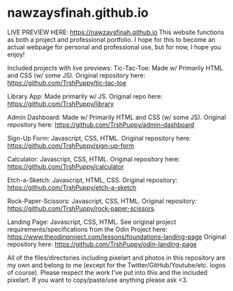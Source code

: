 # nawzaysfinah.github.io
LIVE PREVIEW HERE: https://nawzaysfinah.github.io
This website functions as both a project and professional portfolio. I hope for this to become an actual webpage for personal and professional use, but for now, I hope you enjoy!

Included projects with live previews:
Tic-Tac-Toe:
Made w/ Primarily HTML and CSS (w/ some JS).
Original repository here: https://github.com/TrshPuppy/tic-tac-toe

Library App:
Made primarily w/ JS.
Original repo here: https://github.com/TrshPuppy/library

Admin Dashboard:
Made w/ Primarily HTML and CSS (w/ some JS).
Original repository here: https://github.com/TrshPuppy/admin-dashboard

Sign-Up Form:
Javascript, CSS, HTML.
Original repository here: https://github.com/TrshPuppy/sign-up-form

Calculator:
Javascript, CSS, HTML.
Original repository here: https://github.com/TrshPuppy/calculator

Etch-a-Sketch:
Javascript, HTML, CSS.
Original repository: https://github.com/TrshPuppy/etch-a-sketch

Rock-Paper-Scissors:
Javascript, CSS, HTML.
Original repository: https://github.com/TrshPuppy/rock-paper-scissors.

Landing Page:
Javascript, CSS, HTML.
See original project requirements/specifications from the Odin Project here: https://www.theodinproject.com/lessons/foundations-landing-page Original repository here: https://github.com/TrshPuppy/odin-landing-page

All of the files/directories including pixelart and photos in this repository are my own and belong to me (except for the Twitter/GitHub/Youtube/etc. logos of course).
Please respect the work I've put into this and the included pixelart. If you want to copy/paste/use anything please ask <3.
